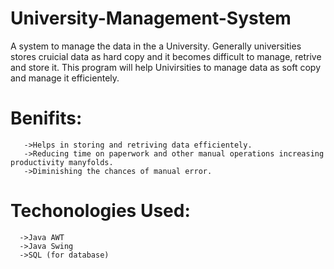 # University-Management-System
 A system to manage the data in the a University.
 Generally universities stores cruicial data as hard copy and it becomes difficult to 
 manage, retrive and store it.
 This program will help Univirsities to manage data as soft copy and manage it efficientely.

# Benifits:
       ->Helps in storing and retriving data efficientely.
       ->Reducing time on paperwork and other manual operations increasing productivity manyfolds.
       ->Diminishing the chances of manual error.

 

# Techonologies Used:
      ->Java AWT
      ->Java Swing
      ->SQL (for database)
